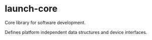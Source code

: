 # launch-core
Core library for software development.

Defines platform independent data structures and device interfaces.
